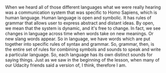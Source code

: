When we heard all of those different
languages what we were really hearing
was a communication system
that was specific to Homo Sapiens,
which is human language.
Human language is open and symbolic.
It has rules of grammar that allows user
to express abstract and distant ideas.
By open, we mean that the system
is dynamic, and it's free to change.
In fact, we see changes
in language across time
when words take on new meanings.
Or new slang words appear. So in language,
we have words which are put together
into specific rules of syntax and grammar.
So, grammar, then, is the entire
set of rules for combining symbols
and sounds to speak and write
a particular language.
So, each language has its own
distinct sounds for saying things.
Just as we saw in the beginning
of the lesson,
when many of our Udacity friends said
a version of, I think, therefore I am.
